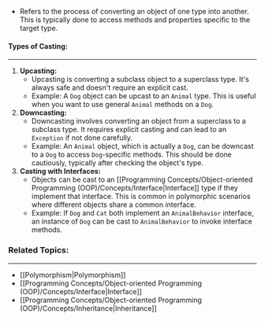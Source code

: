 - Refers to the process of converting an object of one type into another. This is typically done to access methods and properties specific to the target type.

#### Types of Casting:
---
1. **Upcasting:**
    - Upcasting is converting a subclass object to a superclass type. It's always safe and doesn't require an explicit cast.
    - Example: A `Dog` object can be upcast to an `Animal` type. This is useful when you want to use general `Animal` methods on a `Dog`.
2. **Downcasting:**
    - Downcasting involves converting an object from a superclass to a subclass type. It requires explicit casting and can lead to an `Exception` if not done carefully.
    - Example: An `Animal` object, which is actually a `Dog`, can be downcast to a `Dog` to access `Dog`-specific methods. This should be done cautiously, typically after checking the object's type.
3. **Casting with Interfaces:**
    - Objects can be cast to an [[Programming Concepts/Object-oriented Programming (OOP)/Concepts/Interface|Interface]] type if they implement that interface. This is common in polymorphic scenarios where different objects share a common interface.
    - Example: If `Dog` and `Cat` both implement an `AnimalBehavior` interface, an instance of `Dog` can be cast to `AnimalBehavior` to invoke interface methods.

### Related Topics:
---
- [[Polymorphism|Polymorphism]]
- [[Programming Concepts/Object-oriented Programming (OOP)/Concepts/Interface|Interface]]
- [[Programming Concepts/Object-oriented Programming (OOP)/Concepts/Inheritance|Inheritance]]